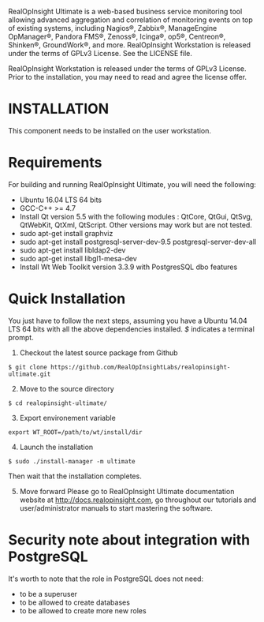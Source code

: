 RealOpInsight Ultimate is a web-based business service monitoring tool allowing advanced aggregation and correlation of monitoring events on top of existing systems, including Nagios®, Zabbix®, ManageEngine OpManager®, Pandora FMS®, Zenoss®, Icinga®, op5®, Centreon®, Shinken®, GroundWork®, and more.
RealOpInsight Workstation is released under the terms of GPLv3 License. See the LICENSE file.


RealOpInsight Workstation is released under the terms of GPLv3 License.
Prior to the installation, you may need to read and agree the license offer.
 

INSTALLATION
============
This component needs to be installed on the user workstation.

Requirements
============

For building and running RealOpInsight Ultimate, you will need the following:

- Ubuntu 16.04 LTS 64 bits
- GCC-C++ >= 4.7
- Install Qt version 5.5 with the following modules : QtCore, QtGui, QtSvg, QtWebKit, QtXml, QtScript. Other versions may work but are not tested.
- sudo apt-get install graphviz
- sudo apt-get install postgresql-server-dev-9.5 postgresql-server-dev-all
- sudo apt-get install libldap2-dev
- sudo apt-get install libgl1-mesa-dev
- Install Wt Web Toolkit version 3.3.9 with PostgresSQL dbo features
 
Quick Installation
==================

You just have to follow the next steps, assuming you have a Ubuntu 14.04 LTS 64 bits with all the above dependencies installed.
*$* indicates a terminal prompt.

1. Checkout the latest source package from Github

  ```
  $ git clone https://github.com/RealOpInsightLabs/realopinsight-ultimate.git
  ```

2. Move to the source directory

  ```
  $ cd realopinsight-ultimate/
  ```

3. Export environement variable
  ```
  export WT_ROOT=/path/to/wt/install/dir
  ```

4. Launch the installation

  ```
  $ sudo ./install-manager -m ultimate
  ```
  Then wait that the installation completes.

5. Move forward
  Please go to RealOpInsight Ultimate documentation website at http://docs.realopinsight.com, 
  go throughout our tutorials and user/administrator manuals to start mastering the software. 

Security note about integration with PostgreSQL
==============================================
It's worth to note that the role in PostgreSQL does not need:

* to be a superuser
* to be allowed to create databases
* to be allowed to create more new roles



